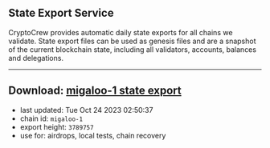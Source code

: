 ## State Export Service
CryptoCrew provides automatic daily state exports for all chains we validate. State export files can be used as genesis files and are a snapshot of the current blockchain state, including all validators, accounts, balances and delegations.

---
**Download: [migaloo-1 state export](https://dl.ccvalidators.com/SERVICE/migaloo/migaloo-1_export_3789757.json)**
---

- last updated: Tue Oct 24 2023 02:50:37
- chain id: `migaloo-1`
- export height: `3789757`
- use for: airdrops, local tests, chain recovery
